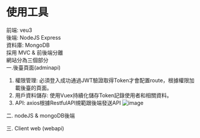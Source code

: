 # 使用工具
前端: veu3  
後端: NodeJS Express  
資料庫: MongoDB    
採用 MVC & 前後端分離    
網站分為三個部分  
一.後臺頁面(adminapi)
   1. 權限管理: 必須登入成功通過JWT驗證取得Token才會配置route，根據權限加載後臺的頁面。  
   2. 用戶資料儲存: 使用Vuex持續化儲存Token記錄使用者和相關資料。
   3. API: axios根據RestfulAPI規範跟後端發送API
![image](https://github.com/HShaoEn/Backend/assets/152255638/e1cf4ddb-3114-43cd-9cf4-1d85fb854079)   
   
二. nodeJS & mongoDB後端

三. Client web (webapi)

